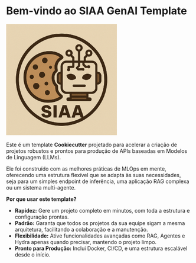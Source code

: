 # Bem-vindo ao SIAA GenAI Template

<img src="assets/logo.png" width="300">

Este é um template **Cookiecutter** projetado para acelerar a criação de projetos robustos e prontos para produção de APIs baseadas em Modelos de Linguagem (LLMs).

Ele foi construído com as melhores práticas de MLOps em mente, oferecendo uma estrutura flexível que se adapta às suas necessidades, seja para um simples endpoint de inferência, uma aplicação RAG complexa ou um sistema multi-agente.

**Por que usar este template?**

-   **Rapidez:** Gere um projeto completo em minutos, com toda a estrutura e configuração prontas.
-   **Padrão:** Garanta que todos os projetos da sua equipe sigam a mesma arquitetura, facilitando a colaboração e a manutenção.
-   **Flexibilidade:** Ative funcionalidades avançadas como RAG, Agentes e Hydra apenas quando precisar, mantendo o projeto limpo.
-   **Pronto para Produção:** Inclui Docker, CI/CD, e uma estrutura escalável desde o início.